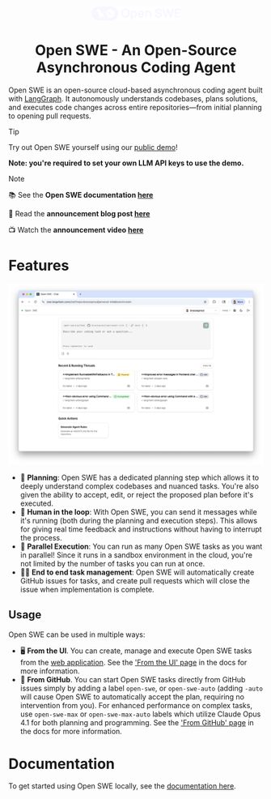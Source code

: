 <div align="center">
  <picture>
    <source media="(prefers-color-scheme: dark)" srcset="apps/docs/logo/dark.svg">
    <source media="(prefers-color-scheme: light)" srcset="apps/docs/logo/light.svg">
    <img src="apps/docs/logo/dark.svg" alt="Open SWE Logo" width="35%">
  </picture>
</div>

<div align="center">
  <h1>Open SWE - An Open-Source Asynchronous Coding Agent</h1>
</div>

Open SWE is an open-source cloud-based asynchronous coding agent built with [LangGraph](https://langchain-ai.github.io/langgraphjs/). It autonomously understands codebases, plans solutions, and executes code changes across entire repositories—from initial planning to opening pull requests.

> [!TIP]
> Try out Open SWE yourself using our [public demo](https://swe.langchain.com)!
>
> **Note: you're required to set your own LLM API keys to use the demo.**

> [!NOTE]
> 📚 See the **Open SWE documentation [here](https://docs.langchain.com/labs/swe/)**
>
> 💬 Read the **announcement blog post [here](https://blog.langchain.com/introducing-open-swe-an-open-source-asynchronous-coding-agent/)**
>
> 📺 Watch the **announcement video [here](https://youtu.be/TaYVvXbOs8c)**

# Features

![UI Screenshot](./static/ui-screenshot.png)

- 📝 **Planning**: Open SWE has a dedicated planning step which allows it to deeply understand complex codebases and nuanced tasks. You're also given the ability to accept, edit, or reject the proposed plan before it's executed.
- 🤝 **Human in the loop**: With Open SWE, you can send it messages while it's running (both during the planning and execution steps). This allows for giving real time feedback and instructions without having to interrupt the process.
- 🏃 **Parallel Execution**: You can run as many Open SWE tasks as you want in parallel! Since it runs in a sandbox environment in the cloud, you're not limited by the number of tasks you can run at once.
- 🧑‍💻 **End to end task management**: Open SWE will automatically create GitHub issues for tasks, and create pull requests which will close the issue when implementation is complete.


## Usage

Open SWE can be used in multiple ways:

- 🖥️ **From the UI**. You can create, manage and execute Open SWE tasks from the [web application](https://swe.langchain.com). See the ['From the UI' page](https://docs.langchain.com/labs/swe/usage/ui) in the docs for more information.
- 📝 **From GitHub**. You can start Open SWE tasks directly from GitHub issues simply by adding a label `open-swe`, or `open-swe-auto` (adding `-auto` will cause Open SWE to automatically accept the plan, requiring no intervention from you). For enhanced performance on complex tasks, use `open-swe-max` or `open-swe-max-auto` labels which utilize Claude Opus 4.1 for both planning and programming. See the ['From GitHub' page](https://docs.langchain.com/labs/swe/usage/github) in the docs for more information.

# Documentation

To get started using Open SWE locally, see the [documentation here](https://docs.langchain.com/labs/swe/).

